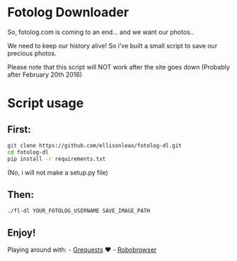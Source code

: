 Fotolog Downloader
==================


So, fotolog.com is coming to an end... and we want our photos..

We need to keep our history alive! So i've built a small script to save our precious photos.

Please note that this script will NOT work after the site goes down (Probably after February 20th 2016)

# Script usage

## First:

```bash
git clone https://github.com/ellisonleao/fotolog-dl.git
cd fotolog-dl
pip install -r requirements.txt
```

(No, i will not make a setup.py file)

## Then:

	./fl-dl YOUR_FOTOLOG_USERNAME SAVE_IMAGE_PATH

## Enjoy!

Playing around with:
	- [Grequests](https://github.com/kennethreitz/grequests/) :heart:
	- [Robobrowser](https://github.com/jmcarp/robobrowser)
